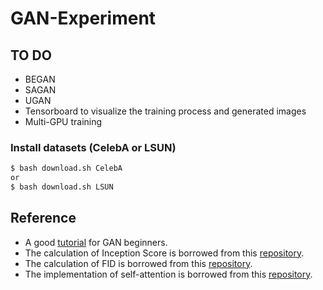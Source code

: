 # GAN-Experiment

## TO DO
- BEGAN
- SAGAN
- UGAN
- Tensorboard to visualize the training process and generated images
- Multi-GPU training

### Install datasets (CelebA or LSUN)
```bash
$ bash download.sh CelebA
or 
$ bash download.sh LSUN
```

## Reference
- A good [tutorial](thttps://www.kaggle.com/ibtesama/gan-in-pytorch-with-fid/notebook#Fretchet-Inception-Distance) for GAN beginners.
- The calculation of Inception Score is borrowed from this [repository](https://github.com/sbarratt/inception-score-pytorch).
- The calculation of FID is borrowed from this [repository](https://github.com/mseitzer/pytorch-fid).
- The implementation of self-attention is borrowed from this [repository](https://github.com/heykeetae/Self-Attention-GAN).